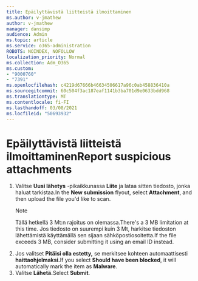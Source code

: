 ```yaml
---
title: Epäilyttävistä liitteistä ilmoittaminen
ms.author: v-jmathew
author: v-jmathew
manager: dansimp
audience: Admin
ms.topic: article
ms.service: o365-administration
ROBOTS: NOINDEX, NOFOLLOW
localization_priority: Normal
ms.collection: Adm_O365
ms.custom:
- "9000760"
- "7391"
ms.openlocfilehash: c4219d67666b46634506617a96c0ab458836410a
ms.sourcegitcommit: 60c504f3ac187eaf1141b3ba701d9e0633bdd968
ms.translationtype: MT
ms.contentlocale: fi-FI
ms.lasthandoff: 03/08/2021
ms.locfileid: "50693932"
---
```

# <a name="report-suspicious-attachments"></a><span data-ttu-id="da4ab-102">Epäilyttävistä liitteistä ilmoittaminen</span><span class="sxs-lookup"><span data-stu-id="da4ab-102">Report suspicious attachments</span></span>

1. <span data-ttu-id="da4ab-103">Valitse **Uusi lähetys** -pikaikkunassa **Liite** ja lataa sitten tiedosto, jonka haluat tarkistaa.</span><span class="sxs-lookup"><span data-stu-id="da4ab-103">In the **New submission** flyout, select **Attachment**, and then upload the file you'd like to scan.</span></span>
    > [!NOTE]
    > <span data-ttu-id="da4ab-104">Tällä hetkellä 3 Mt:n rajoitus on olemassa.</span><span class="sxs-lookup"><span data-stu-id="da4ab-104">There's a 3 MB limitation at this time.</span></span> <span data-ttu-id="da4ab-105">Jos tiedosto on suurempi kuin 3 Mt, harkitse tiedoston lähettämistä käyttämällä sen sijaan sähköpostiosoitetta.</span><span class="sxs-lookup"><span data-stu-id="da4ab-105">If the file exceeds 3 MB, consider submitting it using an email ID instead.</span></span>
2. <span data-ttu-id="da4ab-106">Jos valitset **Pitäisi olla estetty,** se merkitsee kohteen automaattisesti **haittaohjelmaksi.**</span><span class="sxs-lookup"><span data-stu-id="da4ab-106">If you select **Should have been blocked**, it will automatically mark the item as **Malware**.</span></span>
3. <span data-ttu-id="da4ab-107">Valitse **Lähetä.**</span><span class="sxs-lookup"><span data-stu-id="da4ab-107">Select **Submit**.</span></span>
